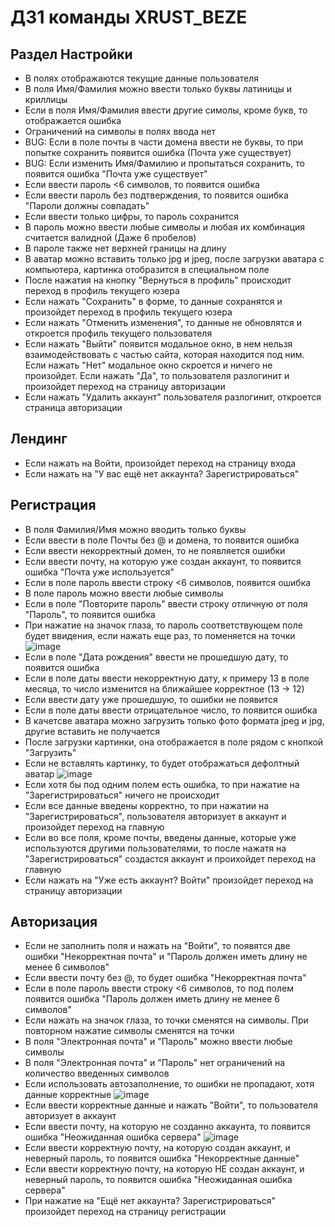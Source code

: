 # ДЗ1 команды XRUST_BEZE 
## Раздел Настройки 
* В полях отображаются текущие данные пользователя
* В поля Имя/Фамилия можно ввести только буквы латиницы и криллицы
* Если в поля Имя/Фамилия ввести другие симолы, кроме букв, то отображается ошибка
* Ограничений на символы в полях ввода нет
* BUG: Если в поле почты в части домена ввести не буквы, то при попытке сохранить появится ошибка (Почта уже существует)
* BUG: Если изменить Имя/Фамилию и пропытаться сохранить, то появится ошибка "Почта уже существует"
* Если ввести пароль <6 символов, то появится ошибка
* Если ввести пароль без подтверждения, то появится ошибка "Пароли должны совпадать"
* Если ввести только цифры, то пароль сохранится
* В пароль можно ввести любые символы и любая их комбинация считается валидной (Даже 6 пробелов)
* В пароле также нет верхней границы на длину
* В аватар можно вставить только jpg и jpeg, после загрузки аватара с компьютера, картинка отобразится в специальном поле
* После нажатия на кнопку "Вернуться в профиль" происходит переход в профиль текущего юзера
* Если нажать "Сохранить" в форме, то данные сохранятся и произойдет переход в профиль текущего юзера
* Если нажать "Отменить изменения", то данные не обновлятся и откроется профиль текущего пользователя
* Если нажать "Выйти" появится модальное окно, в нем нельзя взаимодействовать с частью сайта, которая находится под ним. Если нажать "Нет" модальное окно скроется и ничего не произойдет. Если нажать "Да", то пользователя разлогинит и произойдет переход на страницу авторизации
* Если нажать "Удалить аккаунт" пользователя разлогинит, откроется страница авторизации 

## Лендинг 
* Если нажать на Войти, произойдет переход на страницу входа
* Если нажать на "У вас ещё нет аккаунта? Зарегистрироваться"

## Регистрация 
* В поля Фамилия/Имя можно вводить только буквы
* Если ввести в поле Почты без @ и домена, то появится ошибка
* Если ввести некорректный домен, то не появляется ошибки
* Если ввести почту, на которую уже создан аккаунт, то появится ошибка "Почта уже используется"
* Если в поле пароль ввести строку <6 символов, появится ошибка
* В поле пароль можно ввести любые символы
* Если в поле "Повторите пароль" ввести строку отличную от поля "Пароль", то появится ошибка
* При нажатие на значок глаза, то пароль соответствующем поле будет ввидения, если нажать еще раз, то поменяется на точки 
![image](https://github.com/user-attachments/assets/fcb903b1-977a-4c0e-bad1-67aa5aee7691)
* Если в поле "Дата рождения" ввести не прошедшую дату, то появится ошибка
* Если в поле даты ввести некорректную дату, к примеру 13 в поле месяца, то число изменится на ближайшее корректное (13 -> 12)
* Если ввести дату уже прошедшую, то ошибки не появится
* Если в поле даты ввести отрицательное число, то появится ошибка
* В качетсве аватара можно загрузить только фото формата jpeg и jpg, другие вставить не получается
* После загрузки картинки, она отображается в поле рядом с кнопкой "Загрузить"
* Если не вставлять картинку, то будет отображаться дефолтный аватар
![image](https://github.com/user-attachments/assets/b64bbe0f-ea6c-4605-b643-f8da54bb2d0b)
* Если хотя бы под одним полем есть ошибка, то при нажатие на "Зарегистрироваться" ничего не происходит
* Если все данные введены корректно, то при нажатии на "Зарегистрироваться", пользователя авторизует в аккаунт и произойдет переход на главную
* Если во все поля, кроме почты, введены данные, которые уже используются другими пользователями, то после нажатя на "Зарегистрироваться" создастся аккаунт и проихойдет переход на главную
* Если нажать на "Уже есть аккаунт? Войти" произойдет переход на страницу авторизации

## Авторизация 
* Если не заполнить поля и нажать на "Войти", то появятся две ошибки "Некорректная почта" и "Пароль должен иметь длину не менее 6 символов"
* Если ввести почту без @, то будет ошибка "Некорректная почта"
* Если в поле пароль ввести строку <6 символов, то под полем появится ошибка "Пароль должен иметь длину не менее 6 символов"
* Если нажать на значок глаза, то точки сменятся на символы. При повторном нажатие символы сменятся на точки 
* В поля "Электронная почта" и "Пароль" можно ввести любые символы
* В поля "Электронная почта" и "Пароль" нет ограничений на количество введенных символов
* Если использовать автозаполнение, то ошибки не пропадают, хотя данные корректные 
![image](https://github.com/user-attachments/assets/6244ed53-623b-4878-a052-6448a7734e6f)
* Если ввести корректные данные и нажать "Войти", то пользователя авторизует в аккаунт
* Если ввести почту, на которую не созданно аккаунта, то появится ошибка "Неожиданная ошибка сервера"
![image](https://github.com/user-attachments/assets/0d8e16c7-5ce8-4829-91a2-892914cdacd7)
* Если ввести корректную почту, на которую создан аккаунт, и неверный пароль, то появится ошибка "Некорректные данные"
* Если ввести корректную почту, на которую НЕ создан аккаунт, и неверный пароль, то появится ошибка "Неожиданная ошибка сервера"
* При нажатие на "Ещё нет аккаунта? Зарегистрироваться" произойдет переход на страницу регистрации 
